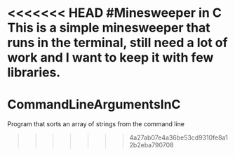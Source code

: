 <<<<<<< HEAD
#Minesweeper in C
This is a simple minesweeper that runs in the terminal, still need a lot of work and I want to keep it with few libraries.
=======
# CommandLineArgumentsInC
Program that sorts an array of strings from the command line
>>>>>>> 4a27ab07e4a36be53cd9310fe8a12b2eba790708
